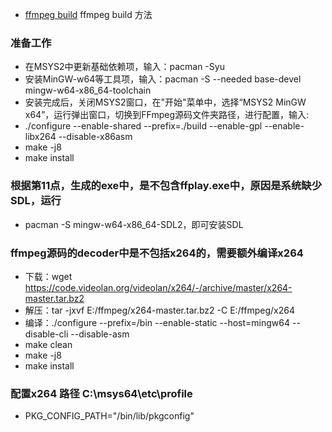 * [ffmpeg build](https://blog.csdn.net/Mmagic1/article/details/124888438) ffmpeg build 方法

### 准备工作
- 在MSYS2中更新基础依赖项，输入：pacman -Syu
- 安装MinGW-w64等工具项，输入：pacman -S --needed base-devel mingw-w64-x86_64-toolchain
- 安装完成后，关闭MSYS2窗口，在"开始"菜单中，选择“MSYS2 MinGW x64”，运行弹出窗口，切换到FFmpeg源码文件夹路径，进行配置，输入:
- ./configure --enable-shared --prefix=./build --enable-gpl --enable-libx264 --disable-x86asm
- make -j8
- make install

### 根据第11点，生成的exe中，是不包含ffplay.exe中，原因是系统缺少SDL，运行

- pacman -S mingw-w64-x86_64-SDL2，即可安装SDL

### ffmpeg源码的decoder中是不包括x264的，需要额外编译x264

- 下载：wget https://code.videolan.org/videolan/x264/-/archive/master/x264-master.tar.bz2 
- 解压：tar -jxvf E:/ffmpeg/x264-master.tar.bz2 -C E:/ffmpeg/x264
- 编译：./configure --prefix=/bin --enable-static --host=mingw64 --disable-cli --disable-asm
- make clean
- make -j8
- make install

### 配置x264 路径 C:\msys64\etc\profile

- PKG_CONFIG_PATH="/bin/lib/pkgconfig"